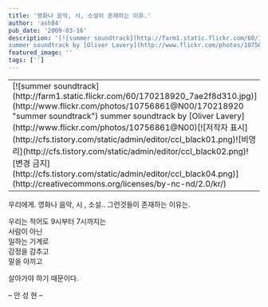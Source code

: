 ```yaml
---
title: '영화나 음악, 시, 소설이 존재하는 이유.'
author: 'ash84'
pub_date: '2009-03-16'
description: '[![summer soundtrack](http://farm1.static.flickr.com/60/170218920_7ae2f8d310.jpg)](http://www.flickr.com/photos/10756861@N00/170218920 "summer soundtrack")  
summer soundtrack by [Oliver Lavery](http://www.flickr.com/photos/10756861@N00)<'
featured_image: ''
tags: ['']
---
```



<table class="flickrImgSearch">  
<tbody>  
<tr>  
<td>[![summer soundtrack](http://farm1.static.flickr.com/60/170218920_7ae2f8d310.jpg)](http://www.flickr.com/photos/10756861@N00/170218920 "summer soundtrack")  
<span>summer soundtrack by [Oliver Lavery](http://www.flickr.com/photos/10756861@N00)</span>[![저작자 표시](http://cfs.tistory.com/static/admin/editor/ccl_black01.png)![비영리](http://cfs.tistory.com/static/admin/editor/ccl_black02.png)![변경 금지](http://cfs.tistory.com/static/admin/editor/ccl_black04.png)](http://creativecommons.org/licenses/by-nc-nd/2.0/kr/)</td></tr></tbody></table>우리에게.  
 영화나 음악, 시 , 소설.. 그런것들이 존재하는 이유는.

우리는 적어도 9시부터 7시까지는   
 사람이 아닌   
 일하는 기계로  
 감정을 감추고   
 말을 아끼고

살아가야 하기 때문이다.

– 안 성 현 –




